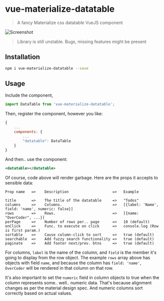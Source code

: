 # vue-materialize-datatable

> A fancy Materialize css datatable VueJS component

![Screenshot](http://i.imgur.com/00Iqffi.png)

> Library is still unstable. Bugs, missing features might be present

## Installation

```bash
npm i vue-materialize-datatable --save
```

## Usage

Include the component,

```javascript
import DataTable from 'vue-materialize-datatable';
```

Then, register the component, however you like:

```javascript
{
    ...
    components: {
        ...
        "datatable": DataTable
    }
}
```

And then.. use the component:

```xml
<datatable></datatable>
```

Of course, code above will render garbage. Here are the props it accepts to sensible data:

```
Prop name   =>    Description                    =>   Example

title       =>    The title of the datatable     =>   "Todos"
columns     =>    Columns.                       =>   [{label: 'Name', field: 'name', numeric: false}]
rows        =>    Rows.                          =>   [{name: "OverCoder", ...}]
perPage     =>    Number of rows per.. page      =>   10 (default)
onClick     =>    Func. to execute on click      =>   console.log (Row is first param.)
sortable    =>    Cause column-click to sort     =>   true (default)
searchable  =>    Add fuzzy search functionality =>   true (default)
paginate    =>    Add footer next/prev. btns     =>   true (default)
```

For columns, `label` is the name of the column, and `field` is the member it's going to display from the row object. The example `rows` array above has objects with field `name`, and because the column has `field: 'name'`, `OverCoder` will be rendered in that column on that row.

It's also important to set the `numeric` field in column objects to true when the column represents some.. well.. numeric data. That's because alignment changes as per the material design spec. And numeric columns sort correctly based on actual values.
